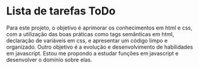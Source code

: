 # Lista de tarefas ToDo

Para este projeto, o objetivo é aprimorar os conhecimentos em html e css, com a utilização das boas práticas como tags semânticas em html, declaração de variáveis em css, e apresentar um código limpo e organizado.
Outro objetivo é a evolução e desenvolvimento de habilidades em javascript. Estou me propondo a estudar funções em javascript e desenvolver o domínio sobre elas.


